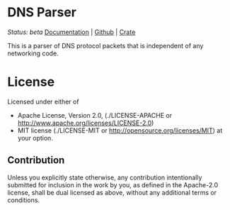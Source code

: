 DNS Parser
==========

*Status: beta*
[Documentation](https://docs.rs/dns-parser) |
[Github](https://github.com/tailhook/dns-parser) |
[Crate](https://crates.io/crates/dns-parser)

This is a parser of DNS protocol packets that is independent of any networking
code.


License
=======

Licensed under either of

* Apache License, Version 2.0,
  (./LICENSE-APACHE or http://www.apache.org/licenses/LICENSE-2.0)
* MIT license (./LICENSE-MIT or http://opensource.org/licenses/MIT)
  at your option.

Contribution
------------

Unless you explicitly state otherwise, any contribution intentionally
submitted for inclusion in the work by you, as defined in the Apache-2.0
license, shall be dual licensed as above, without any additional terms or
conditions.

